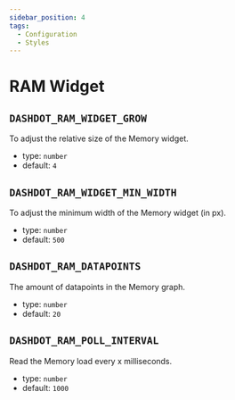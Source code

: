 ```yaml
---
sidebar_position: 4
tags:
  - Configuration
  - Styles
---
```


# RAM Widget

## `DASHDOT_RAM_WIDGET_GROW`

To adjust the relative size of the Memory widget.

- type: `number`
- default: `4`

## `DASHDOT_RAM_WIDGET_MIN_WIDTH`

To adjust the minimum width of the Memory widget (in px).

- type: `number`
- default: `500`

## `DASHDOT_RAM_DATAPOINTS`

The amount of datapoints in the Memory graph.

- type: `number`
- default: `20`

## `DASHDOT_RAM_POLL_INTERVAL`

Read the Memory load every x milliseconds.

- type: `number`
- default: `1000`
